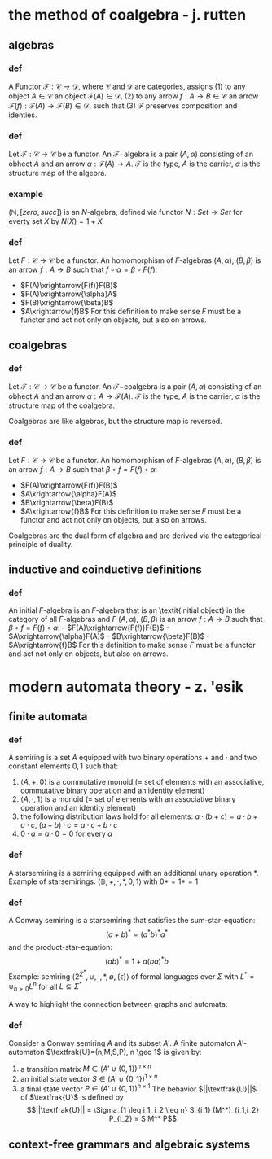 # the method of coalgebra - j. rutten

## algebras

### def
A Functor $\mathcal{F}: \mathcal{C} \rightarrow \mathcal{D}$, where $\mathcal{C}$ and $\mathcal{D}$ are categories, 
assigns (1) to any object $A\in \mathcal{C}$ an object $\mathcal{F}(A)\in \mathcal{D}$, (2) to any arrow $f:A\rightarrow B\in \mathcal{C}$ an 
arrow $\mathcal{F}(f) : \mathcal{F}(A) \rightarrow \mathcal{F}(B) \in \mathcal{D}$, such that (3) $\mathcal{F}$ preserves composition and identies. 

### def
Let $\mathcal{F}: \mathcal{C} \rightarrow \mathcal{C}$ be a functor. An $\mathcal{F}-$algebra is a pair $(A,\alpha)$ consisting of an obhect $A$ and an arrow  $\alpha:\mathcal{F}(A)\rightarrow A$. $\mathcal{F}$ is the type, $A$ is the carrier, $\alpha$ is the structure map of the algebra.

### example
$(\mathbb{N}, [zero, succ])$ is an $N$-algebra, defined via functor $N:Set\rightarrow Set$ for everty set $X$ by $N(X)=1+X$

### def
Let $F: \mathcal{C} \rightarrow \mathcal{C}$ be a functor. 
An homomorphism of $F$-algebras $(A,\alpha)$, $(B,\beta)$ is an arrow $f:A\rightarrow B$ such that $f\circ \alpha = \beta\circ F(f)$:
- $F(A)\xrightarrow{F(f)}F(B)$
- $F(A)\xrightarrow{\alpha}A$
- $F(B)\xrightarrow{\beta}B$
- $A\xrightarrow{f}B$
For this definition to make sense $F$ must be a functor and act not only on objects, but also on arrows.

## coalgebras

### def
Let $\mathcal{F}: \mathcal{C} \rightarrow \mathcal{C}$ be a functor. An $\mathcal{F}-$coalgebra is a pair $(A,\alpha)$ consisting of an obhect $A$ and an arrow 
$\alpha:A\rightarrow \mathcal{F}(A)$. $\mathcal{F}$ is the type, $A$ is the carrier, $\alpha$ is the structure map of the coalgebra.

Coalgebras are like algebras, but the structure map is reversed.

### def
Let $F: \mathcal{C} \rightarrow \mathcal{C}$ be a functor. 
An homomorphism of $F$-algebras $(A,\alpha)$, $(B,\beta)$ is an arrow $f:A\rightarrow B$ such that $\beta\circ f = F(f)\circ \alpha$:
- $F(A)\xrightarrow{F(f)}F(B)$
- $A\xrightarrow{\alpha}F(A)$
- $B\xrightarrow{\beta}F(B)$
- $A\xrightarrow{f}B$
For this definition to make sense $F$ must be a functor and act not only on objects, but also on arrows.

Coalgebras are the dual form of algebra and are derived via the categorical principle of duality.

## inductive and coinductive definitions

### def
An initial $F$-algebra is an $F$-algebra that is an \textit{initial object} in the category of all $F$-algebras and $F$ $(A,\alpha)$, $(B,\beta)$ is an arrow $f:A\rightarrow B$ such that $\beta\circ f = F(f)\circ \alpha$:
    - $F(A)\xrightarrow{F(f)}F(B)$
    - $A\xrightarrow{\alpha}F(A)$
    - $B\xrightarrow{\beta}F(B)$
    - $A\xrightarrow{f}B$
For this definition to make sense $F$ must be a functor and act not only on objects, but also on arrows.


# modern automata theory - z. \'esik

## finite automata
### def
A semiring is a set $A$ equipped with two binary operations $+$ and $\cdot$ and two constant elements $0,1$ such that:
1. $\langle A, +, 0\rangle$ is a commutative monoid (= set of elements with an associative, commutative binary operation and an identity element)
2. $\langle A, \cdot, 1\rangle$ is a monoid (= set of elements with an associative binary operation and an identity element)
3. the following distribution laws hold for all elements: $a \cdot (b+c) = a \cdot b + a \cdot c$, $(a + b)\cdot c = a\cdot c + b\cdot c$
4. $0\cdot a = a\cdot 0 = 0$ for every $a$

### def
A starsemiring is a semiring equipped with an additional unary operation $*$. Example of starsemirings: $\langle \mathbb{B}, +, \cdot, *, 0, 1 \rangle$ with $0*=1*=1$

### def
A Conway semiring is a starsemiring that satisfies the sum-star-equation:
$$(a+b)^* = (a^*b)^*a^*$$
and the product-star-equation:
$$(ab)^* = 1 + a(ba)^*b$$
Example: semiring $\langle 2^{\Sigma^*}, \cup, \cdot, *, \emptyset, \{ \epsilon \} \rangle$ of formal languages over $\Sigma$ with $L^*=\cup_{n\geq 0}L^n$ for all $L \subseteq \Sigma^*$

A way to highlight the connection between graphs and automata:
### def
Consider a Conway semiring $A$ and its subset $A'$. 
A finite automaton $A'$-automaton $\textfrak{U}=(n,M,S,P), n \geq 1$ is given by:
1. a transition matrix $M\in (A' \cup \{0,1\})^{n\times n}$
2. an initial state vector $S\in (A' \cup \{0,1\})^{1\times n}$
3. a final state vector $P\in (A' \cup \{0,1\})^{n\times 1}$
The behavior $||\textfrak{U}||$ of $\textfrak{U}$ is defined by 
$$||\textfrak{U}|| = \Sigma_{1 \leq i_1, i_2 \leq n} S_{i_1} (M^*)_{i_1,i_2} P_{i_2} = S M^* P$$

## context-free grammars and algebraic systems

